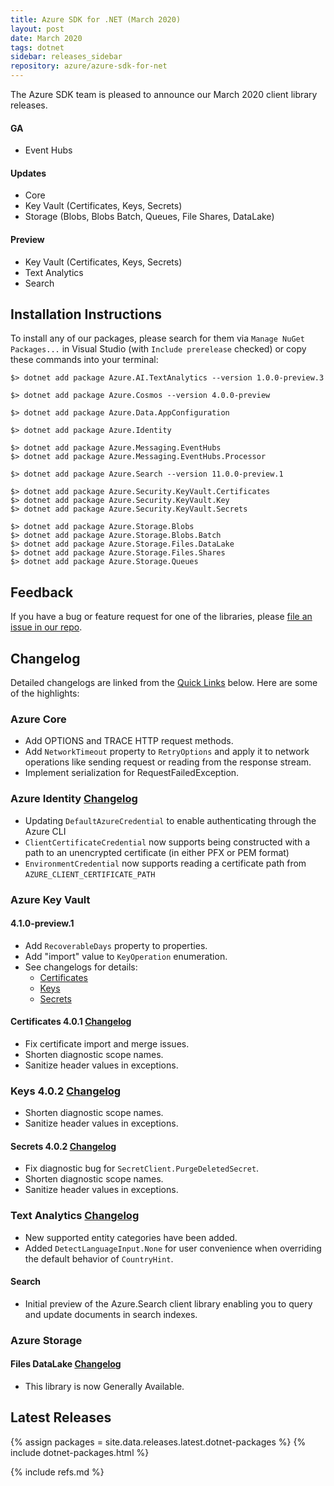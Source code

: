 ```yaml
---
title: Azure SDK for .NET (March 2020)
layout: post
date: March 2020
tags: dotnet
sidebar: releases_sidebar
repository: azure/azure-sdk-for-net
---
```


The Azure SDK team is pleased to announce our March 2020 client library releases.

#### GA

- Event Hubs

#### Updates

- Core
- Key Vault (Certificates, Keys, Secrets)
- Storage (Blobs, Blobs Batch, Queues, File Shares, DataLake)

#### Preview

- Key Vault (Certificates, Keys, Secrets)
- Text Analytics
- Search

## Installation Instructions

To install any of our packages, please search for them via `Manage NuGet Packages...` in Visual Studio (with `Include prerelease` checked) or copy these commands into your terminal:

    $> dotnet add package Azure.AI.TextAnalytics --version 1.0.0-preview.3

    $> dotnet add package Azure.Cosmos --version 4.0.0-preview

    $> dotnet add package Azure.Data.AppConfiguration

    $> dotnet add package Azure.Identity

    $> dotnet add package Azure.Messaging.EventHubs
    $> dotnet add package Azure.Messaging.EventHubs.Processor

    $> dotnet add package Azure.Search --version 11.0.0-preview.1

    $> dotnet add package Azure.Security.KeyVault.Certificates
    $> dotnet add package Azure.Security.KeyVault.Key
    $> dotnet add package Azure.Security.KeyVault.Secrets

    $> dotnet add package Azure.Storage.Blobs
    $> dotnet add package Azure.Storage.Blobs.Batch
    $> dotnet add package Azure.Storage.Files.DataLake
    $> dotnet add package Azure.Storage.Files.Shares
    $> dotnet add package Azure.Storage.Queues

## Feedback

If you have a bug or feature request for one of the libraries, please [file an issue in our repo](https://github.com/Azure/azure-sdk-for-net/issues/new/choose).

## Changelog

Detailed changelogs are linked from the [Quick Links](#quick-links) below. Here are some of the highlights:

### Azure Core

- Add OPTIONS and TRACE HTTP request methods.
- Add `NetworkTimeout` property to `RetryOptions` and apply it to network operations like sending request or reading from the response stream.
- Implement serialization for RequestFailedException.

### Azure Identity [Changelog](https://github.com/Azure/azure-sdk-for-net/blob/master/sdk/identity/Azure.Identity/CHANGELOG.md#120-preview1)

- Updating `DefaultAzureCredential` to enable authenticating through the Azure CLI
- `ClientCertificateCredential` now supports being constructed with a path to an unencrypted certificate (in either PFX or PEM format)
- `EnvironmentCredential` now supports reading a certificate path from `AZURE_CLIENT_CERTIFICATE_PATH`

### Azure Key Vault

#### 4.1.0-preview.1

- Add `RecoverableDays` property to properties.
- Add "import" value to `KeyOperation` enumeration.
- See changelogs for details:
  - [Certificates](https://github.com/Azure/azure-sdk-for-net/blob/master/sdk/keyvault/Azure.Security.KeyVault.Certificates/CHANGELOG.md#410-preview1-2020-03-09)
  - [Keys](https://github.com/Azure/azure-sdk-for-net/blob/master/sdk/keyvault/Azure.Security.KeyVault.Keys/CHANGELOG.md#410-preview1-2020-03-09)
  - [Secrets](https://github.com/Azure/azure-sdk-for-net/blob/master/sdk/keyvault/Azure.Security.KeyVault.Secrets/CHANGELOG.md#410-preview1-2020-03-09)

#### Certificates 4.0.1 [Changelog](https://github.com/Azure/azure-sdk-for-net/blob/master/sdk/keyvault/Azure.Security.KeyVault.Certificates/CHANGELOG.md#401-2020-03-03)

- Fix certificate import and merge issues.
- Shorten diagnostic scope names.
- Sanitize header values in exceptions.

### Keys 4.0.2 [Changelog](https://github.com/Azure/azure-sdk-for-net/blob/master/sdk/keyvault/Azure.Security.KeyVault.Keys/CHANGELOG.md#402-2020-03-03)

- Shorten diagnostic scope names.
- Sanitize header values in exceptions.

#### Secrets 4.0.2 [Changelog](https://github.com/Azure/azure-sdk-for-net/blob/master/sdk/keyvault/Azure.Security.KeyVault.Secrets/CHANGELOG.md#402-2020-03-03)

- Fix diagnostic bug for `SecretClient.PurgeDeletedSecret`.
- Shorten diagnostic scope names.
- Sanitize header values in exceptions.

### Text Analytics [Changelog](https://github.com/Azure/azure-sdk-for-net/blob/master/sdk/textanalytics/Azure.AI.TextAnalytics/CHANGELOG.md#100-preview3-2020-03-10)

- New supported entity categories have been added.
- Added `DetectLanguageInput.None` for user convenience when overriding the default behavior of `CountryHint`.

#### Search

- Initial preview of the Azure.Search client library enabling you to query and
  update documents in search indexes.

### Azure Storage

#### Files DataLake [Changelog](https://www.nuget.org/packages/Azure.Storage.Files.DataLake/)

- This library is now Generally Available.


## Latest Releases

{% assign packages = site.data.releases.latest.dotnet-packages %}
{% include dotnet-packages.html %}

{% include refs.md %}

